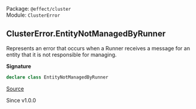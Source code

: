 Package: `@effect/cluster`<br />
Module: `ClusterError`<br />

## ClusterError.EntityNotManagedByRunner

Represents an error that occurs when a Runner receives a message for an entity
that it is not responsible for managing.

**Signature**

```ts
declare class EntityNotManagedByRunner
```

[Source](https://github.com/Effect-TS/effect/tree/main/packages/cluster/src/ClusterError.ts#L31)

Since v1.0.0